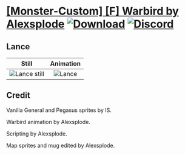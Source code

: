 # [\[Monster-Custom\] \[F\] Warbird by Alexsplode](./) [![Download](https://img.shields.io/badge/Download--red?style=social&logo=github)](https://minhaskamal.github.io/DownGit/#/home?url=https://github.com/Klokinator/FE-Repo/tree/main/Battle%20Animations%2FMonsters%20-%20Dragons%20and%20Special%2F%5BMonster-Custom%5D%20%5BF%5D%20Warbird%20by%20Alexsplode%2F2.%20Lance) [![Discord](https://img.shields.io/badge/Discord--blue?style=social&logo=discord)](https://discord.gg/C7VNGnyTPA)

## Lance

| Still | Animation |
| :---: | :-------: |
| ![Lance still](./Lance_000.png) | ![Lance](./Lance.gif) |

## Credit

Vanilla General and Pegasus sprites by IS. 

Warbird animation by Alexsplode.

Scripting by Alexsplode.

Map sprites and mug edited by Alexsplode.
